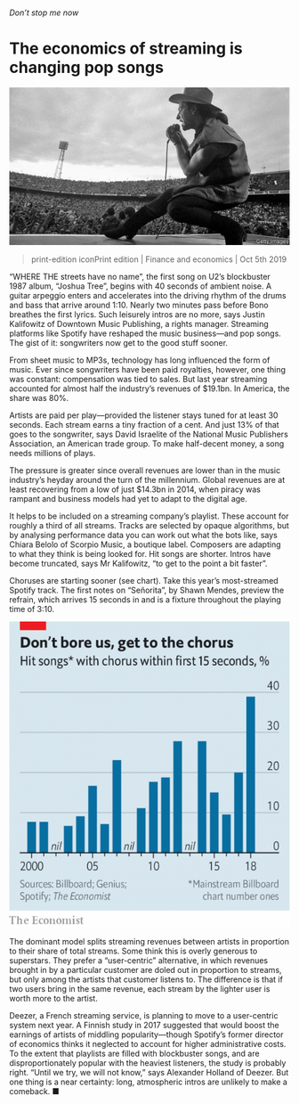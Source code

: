 ###### Don’t stop me now

# The economics of streaming is changing pop songs 

![image](images/20191005_fnp506.jpg) 

> print-edition iconPrint edition | Finance and economics | Oct 5th 2019 

“WHERE THE streets have no name”, the first song on U2’s blockbuster 1987 album, “Joshua Tree”, begins with 40 seconds of ambient noise. A guitar arpeggio enters and accelerates into the driving rhythm of the drums and bass that arrive around 1:10. Nearly two minutes pass before Bono breathes the first lyrics. Such leisurely intros are no more, says Justin Kalifowitz of Downtown Music Publishing, a rights manager. Streaming platforms like Spotify have reshaped the music business—and pop songs. The gist of it: songwriters now get to the good stuff sooner. 

From sheet music to MP3s, technology has long influenced the form of music. Ever since songwriters have been paid royalties, however, one thing was constant: compensation was tied to sales. But last year streaming accounted for almost half the industry’s revenues of $19.1bn. In America, the share was 80%. 

Artists are paid per play—provided the listener stays tuned for at least 30 seconds. Each stream earns a tiny fraction of a cent. And just 13% of that goes to the songwriter, says David Israelite of the National Music Publishers Association, an American trade group. To make half-decent money, a song needs millions of plays. 

The pressure is greater since overall revenues are lower than in the music industry’s heyday around the turn of the millennium. Global revenues are at least recovering from a low of just $14.3bn in 2014, when piracy was rampant and business models had yet to adapt to the digital age. 

 

It helps to be included on a streaming company’s playlist. These account for roughly a third of all streams. Tracks are selected by opaque algorithms, but by analysing performance data you can work out what the bots like, says Chiara Belolo of Scorpio Music, a boutique label. Composers are adapting to what they think is being looked for. Hit songs are shorter. Intros have become truncated, says Mr Kalifowitz, “to get to the point a bit faster”. 

Choruses are starting sooner (see chart). Take this year’s most-streamed Spotify track. The first notes on “Señorita”, by Shawn Mendes, preview the refrain, which arrives 15 seconds in and is a fixture throughout the playing time of 3:10. 

![image](images/20191005_FNC209.png) 

The dominant model splits streaming revenues between artists in proportion to their share of total streams. Some think this is overly generous to superstars. They prefer a “user-centric” alternative, in which revenues brought in by a particular customer are doled out in proportion to streams, but only among the artists that customer listens to. The difference is that if two users bring in the same revenue, each stream by the lighter user is worth more to the artist. 

Deezer, a French streaming service, is planning to move to a user-centric system next year. A Finnish study in 2017 suggested that would boost the earnings of artists of middling popularity—though Spotify’s former director of economics thinks it neglected to account for higher administrative costs. To the extent that playlists are filled with blockbuster songs, and are disproportionately popular with the heaviest listeners, the study is probably right. “Until we try, we will not know,” says Alexander Holland of Deezer. But one thing is a near certainty: long, atmospheric intros are unlikely to make a comeback. ■ 

